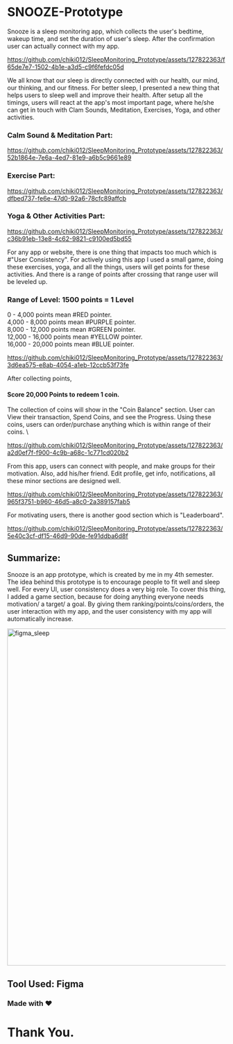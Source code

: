 # SNOOZE-Prototype

Snooze is a sleep monitoring app, which collects the user's bedtime, wakeup time, and set the duration of user's sleep. After the confirmation user can actually connect with my app. 

https://github.com/chiki012/SleepMonitoring_Prototype/assets/127822363/f65de7e7-1502-4b1e-a3d5-c9f6fefdc05d

We all know that our sleep is directly connected with our health, our mind, our thinking, and our fitness. For better sleep, I presented a new thing that helps users to sleep well and improve their health. After setup all the timings, users will react at the app's most important page, where he/she can get in touch with Clam Sounds, Meditation, Exercises, Yoga, and other activities.

### Calm Sound & Meditation Part:

https://github.com/chiki012/SleepMonitoring_Prototype/assets/127822363/52b1864e-7e6a-4ed7-81e9-a6b5c9661e89

### Exercise Part:

https://github.com/chiki012/SleepMonitoring_Prototype/assets/127822363/dfbed737-fe6e-47d0-92a6-78cfc89affcb

### Yoga & Other Activities Part:

https://github.com/chiki012/SleepMonitoring_Prototype/assets/127822363/c36b91eb-13e8-4c62-9821-c9100ed5bd55

For any app or website, there is one thing that impacts too much which is #"User Consistency". For actively using this app I used a small game, doing these exercises, yoga, and all the things, users will get points for these activities. And there is a range of points after crossing that range user will be leveled up. 

### Range of Level: 1500 points = 1 Level
0 - 4,000 points mean #RED pointer. \
4,000 - 8,000 points mean #PURPLE pointer. \
8,000 - 12,000 points mean #GREEN pointer. \
12,000 - 16,000 points mean #YELLOW pointer. \
16,000 - 20,000 points mean #BLUE pointer. 


https://github.com/chiki012/SleepMonitoring_Prototype/assets/127822363/3d6ea575-e8ab-4054-a1eb-12ccb53f73fe

After collecting points, 
#### Score 20,000 Points to redeem 1 coin.

The collection of coins will show in the "Coin Balance" section. User can View their transaction, Spend Coins, and see the Progress. Using these coins, users can order/purchase anything which is within range of their coins. \

https://github.com/chiki012/SleepMonitoring_Prototype/assets/127822363/a2d0ef7f-f900-4c9b-a68c-1c771cd020b2

From this app, users can connect with people, and make groups for their motivation. Also, add his/her friend. Edit profile, get info, notifications, all these minor sections are designed well.

https://github.com/chiki012/SleepMonitoring_Prototype/assets/127822363/965f3751-b960-46d5-a8c0-2a389157fab5

For motivating users, there is another good section which is "Leaderboard".


https://github.com/chiki012/SleepMonitoring_Prototype/assets/127822363/5e40c3cf-df15-46d9-90de-fe91ddba6d8f


## Summarize:
Snooze is an app prototype, which is created by me in my 4th semester. The idea behind this prototype is to encourage people to fit well and sleep well. For every UI, user consistency does a very big role. To cover this thing, I added a game section, because for doing anything everyone needs motivation/ a target/ a goal. By giving them ranking/points/coins/orders, the user interaction with my app, and the user consistency with my app will automatically increase. 


<img width="777" alt="figma_sleep" src="https://github.com/chiki012/SleepMonitoring_Prototype/assets/127822363/ca61c995-0627-4ce5-b63f-f148e96397e1">

## Tool Used: Figma 

### Made with ❤️ 
# Thank You.

